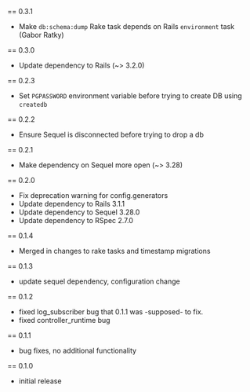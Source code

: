 == 0.3.1
* Make `db:schema:dump` Rake task depends on Rails `environment` task (Gabor Ratky)

== 0.3.0
* Update dependency to Rails (~> 3.2.0)

== 0.2.3
* Set `PGPASSWORD` environment variable before trying to create DB using `createdb`

== 0.2.2
* Ensure Sequel is disconnected before trying to drop a db

== 0.2.1
* Make dependency on Sequel more open (~> 3.28)

== 0.2.0
* Fix deprecation warning for config.generators
* Update dependency to Rails 3.1.1
* Update dependency to Sequel 3.28.0
* Update dependency to RSpec 2.7.0

== 0.1.4
* Merged in changes to rake tasks and timestamp migrations

== 0.1.3
* update sequel dependency, configuration change

== 0.1.2
* fixed log_subscriber bug that 0.1.1 was -supposed- to fix.
* fixed controller_runtime bug

== 0.1.1
* bug fixes, no additional functionality

== 0.1.0
* initial release
